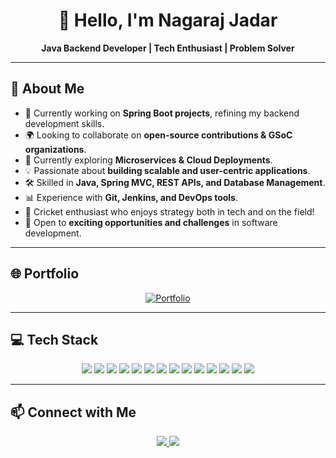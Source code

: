 <h1 align="center">👋 Hello, I'm Nagaraj Jadar </h1>

<p align="center">
  <b>Java Backend Developer | Tech Enthusiast | Problem Solver</b>
</p>

---

## 🚀 About Me

- 🔭 Currently working on **Spring Boot projects**, refining my backend development skills.
- 🌍 Looking to collaborate on **open-source contributions & GSoC organizations**.
- 📖 Currently exploring **Microservices & Cloud Deployments**.
- 💡 Passionate about **building scalable and user-centric applications**.
- 🛠️ Skilled in **Java, Spring MVC, REST APIs, and Database Management**.
- 📊 Experience with **Git, Jenkins, and DevOps tools**.
- 🏏 Cricket enthusiast who enjoys strategy both in tech and on the field!
- 🌟 Open to **exciting opportunities and challenges** in software development.

---

## 🌐 Portfolio  
<p align="center">
  <a href="https://nagaraj-jadar.github.io/" target="_blank">
    <img src="https://img.shields.io/badge/My%20Portfolio-000?style=for-the-badge&logo=google-chrome&logoColor=white" alt="Portfolio" />
  </a>
</p>

---

## 💻 Tech Stack  
<p align="center">
  <img src="https://img.shields.io/badge/HTML5-E34F26?style=for-the-badge&logo=html5&logoColor=white" />
  <img src="https://img.shields.io/badge/CSS3-1572B6?style=for-the-badge&logo=css3&logoColor=white" />
  <img src="https://img.shields.io/badge/JavaScript-F7DF1E?style=for-the-badge&logo=javascript&logoColor=black" />
  <img src="https://img.shields.io/badge/Java-ED8B00?style=for-the-badge&logo=java&logoColor=white" />
  <img src="https://img.shields.io/badge/Spring%20Boot-6DB33F?style=for-the-badge&logo=spring-boot&logoColor=white" />
  <img src="https://img.shields.io/badge/MongoDB-47A248?style=for-the-badge&logo=mongodb&logoColor=white" />
  <img src="https://img.shields.io/badge/Python-3776AB?style=for-the-badge&logo=python&logoColor=white" />
  <img src="https://img.shields.io/badge/SQL-4479A1?style=for-the-badge&logo=database&logoColor=white" />
  <img src="https://img.shields.io/badge/OracleDB-F80000?style=for-the-badge&logo=oracle&logoColor=white" />
  <img src="https://img.shields.io/badge/MySQL-4479A1?style=for-the-badge&logo=mysql&logoColor=white" />
  <img src="https://img.shields.io/badge/VS%20Code-007ACC?style=for-the-badge&logo=visual-studio-code&logoColor=white" />
  <img src="https://img.shields.io/badge/IntelliJ%20IDEA-000000?style=for-the-badge&logo=intellij-idea&logoColor=white" />
  <img src="https://img.shields.io/badge/Git-F05032?style=for-the-badge&logo=git&logoColor=white" />
  <img src="https://img.shields.io/badge/GitHub-181717?style=for-the-badge&logo=github&logoColor=white" />
</p>

---

## 📫 Connect with Me
<p align="center">
  <a href="https://www.linkedin.com/in/nagaraj-jadar/" target="_blank">
    <img src="https://img.shields.io/badge/LinkedIn-0077B5?style=for-the-badge&logo=linkedin&logoColor=white" />
  </a>
  <a href="mailto:nagarajbjadar@gmail.com">
    <img src="https://img.shields.io/badge/Email-D14836?style=for-the-badge&logo=gmail&logoColor=white" />
  </a>
</p>
